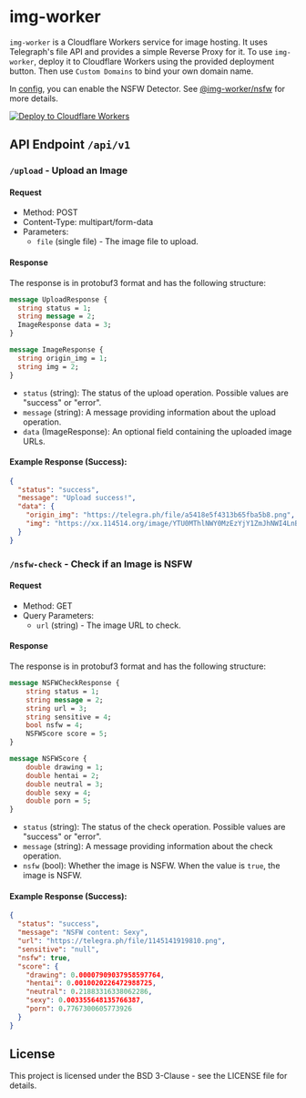 # img-worker

`img-worker` is a Cloudflare Workers service for image hosting.
It uses Telegraph's file API and provides a simple Reverse Proxy for it.
To use `img-worker`, deploy it to Cloudflare Workers using the provided deployment button.
Then use `Custom Domains` to bind your own domain name.

In [config](packages/img-worker/config.ts), you can enable the NSFW Detector. See [@img-worker/nsfw](./packages/nsfw/README.md) for more details.

[![Deploy to Cloudflare Workers](https://deploy.workers.cloudflare.com/button)](https://deploy.workers.cloudflare.com/?url=https://github.com/Tohrusky/img-worker)

## API Endpoint `/api/v1`

### `/upload` - Upload an Image

#### Request

- Method: POST
- Content-Type: multipart/form-data
- Parameters:
  - `file` (single file) - The image file to upload.

#### Response

The response is in protobuf3 format and has the following structure:

```protobuf
message UploadResponse {
  string status = 1;
  string message = 2;
  ImageResponse data = 3;
}

message ImageResponse {
  string origin_img = 1;
  string img = 2;
}
```

- `status` (string): The status of the upload operation. Possible values are "success" or "error".
- `message` (string): A message providing information about the upload operation.
- `data` (ImageResponse): An optional field containing the uploaded image URLs.

#### Example Response (Success):

```json
{
  "status": "success",
  "message": "Upload success!",
  "data": {
    "origin_img": "https://telegra.ph/file/a5418e5f4313b65fba5b8.png",
    "img": "https://xx.114514.org/image/YTU0MThlNWY0MzEzYjY1ZmJhNWI4LnBuZw=="
  }
}
```

### `/nsfw-check` - Check if an Image is NSFW

#### Request

- Method: GET
- Query Parameters:
  - `url` (string) - The image URL to check.

#### Response

The response is in protobuf3 format and has the following structure:

```protobuf
message NSFWCheckResponse {
    string status = 1;
    string message = 2;
    string url = 3;
    string sensitive = 4;
    bool nsfw = 4;
    NSFWScore score = 5;
}

message NSFWScore {
    double drawing = 1;
    double hentai = 2;
    double neutral = 3;
    double sexy = 4;
    double porn = 5;
}
```

- `status` (string): The status of the check operation. Possible values are "success" or "error".
- `message` (string): A message providing information about the check operation.
- `nsfw` (bool): Whether the image is NSFW. When the value is `true`, the image is NSFW.

#### Example Response (Success):

```json
{
  "status": "success",
  "message": "NSFW content: Sexy",
  "url": "https://telegra.ph/file/1145141919810.png",
  "sensitive": "null",
  "nsfw": true,
  "score": {
    "drawing": 0.00007909037958597764,
    "hentai": 0.0010020226472988725,
    "neutral": 0.21883316338062286,
    "sexy": 0.003355648135766387,
    "porn": 0.7767300605773926
  }
}
```

## License

This project is licensed under the BSD 3-Clause - see the LICENSE file for details.
